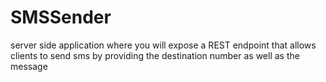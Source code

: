 # SMSSender
server side application where you will expose a REST endpoint that allows clients to send sms by providing the destination number as well as the message
